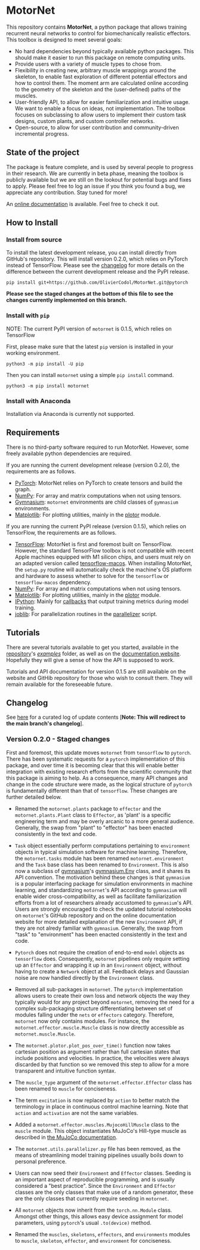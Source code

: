 # MotorNet

This repository contains **MotorNet**, a python package that allows training recurrent neural networks to control for
biomechanically realistic effectors. This toolbox is designed to meet several goals:

- No hard dependencies beyond typically available python packages. This should make it easier to run this package on remote computing units.
- Provide users with a variety of muscle types to chose from.
- Flexibility in creating new, arbitrary muscle wrappings around the skeleton, to enable fast exploration of
different potential effectors and how to control them. The moment arm are calculated online according to the 
geometry of the skeleton and the (user-defined) paths of the muscles.
- User-friendly API, to allow for easier familiarization and intuitive usage. We want to enable a focus on ideas, not implementation.
The toolbox focuses on subclassing to allow users to implement their custom task designs, custom plants, and custom controller networks.
- Open-source, to allow for user contribution and community-driven incremental progress.

## State of the project

The package is feature complete, and is used by several people to progress in their research.
We are currently in beta phase, meaning the toolbox is publicly available but we are still on the lookout for potential
bugs and fixes to apply. Please feel free to log an issue if you think you found a bug, we appreciate any contribution. 
Stay tuned for more!

An [online documentation](motornet.org) is available. Feel free to 
check it out.

## How to Install

### Install from source

To install the latest development release, you can install directly from GitHub's repository. This will install 
version 0.2.0, which relies on PyTorch instead of TensorFlow. Please see the 
[changelog](https://oliviercodol.github.io/MotorNet/build/documentation/changelog.html) for more details on the
difference between the current development release and the PyPI release.

```
pip install git+https://github.com/OlivierCodol/MotorNet.git@pytorch
```

**Please see the staged changes at the bottom of this file to see the changes currently implemented on this branch.**

### Install with `pip`

NOTE: The current PyPI version of `motornet` is 0.1.5, which relies on TensorFlow

First, please make sure that the latest `pip` version is installed in your working environment.

```
python3 -m pip install -U pip
```

Then you can install `motornet` using a simple `pip install` command.
```
python3 -m pip install motornet
```

### Install with Anaconda

Installation via Anaconda is currently not supported.


## Requirements

There is no third-party software required to run MotorNet. However, some freely available python dependencies are 
required.

If you are running the current development release (version 0.2.0), the requirements are as follows.

- [PyTorch](https://pytorch.org/docs/stable/torch.html): MotorNet relies on PyTorch to create tensors and build the 
graph.
- [NumPy](https://numpy.org/): For array and matrix computations when not using tensors.
- [Gymnasium](https://numpy.org/): `motornet` environments are child classes of `gymnasium` environments.
- [Matplotlib](https://matplotlib.org/): For plotting utilities, mainly in the 
[plotor](https://github.com/OlivierCodol/MotorNet/blob/master/motornet/plotor.py) module.


If you are running the current PyPI release (version 0.1.5), which relies on TensorFlow, the requirements are as follows.

- [TensorFlow](https://www.tensorflow.org/): MotorNet is first and foremost built on TensorFlow. However, the standard
TensorFlow toolbox is not compatible with recent Apple machines equipped with M1 silicon chips, and users must rely on 
an adapted version called [tensorflow-macos](https://pypi.org/project/tensorflow-macos/). When installing MotorNet, the 
`setup.py` routine will automatically check the machine's OS platform and hardware to assess whether to solve for the 
`tensorflow` or `tensorflow-macos` dependency. 
- [NumPy](https://numpy.org/): For array and matrix computations when not using tensors.
- [Matplotlib](https://matplotlib.org/): For plotting utilities, mainly in the 
[plotor](https://github.com/OlivierCodol/MotorNet/blob/master/motornet/utils/plotor.py) module.
- [IPython](https://ipython.org/): Mainly for
[callbacks](https://github.com/OlivierCodol/MotorNet/blob/master/motornet/nets/callbacks.py) that output training 
metrics during model training.
- [joblib](https://joblib.readthedocs.io/en/latest/): For parallelization routines in the 
[parallelizer](https://github.com/OlivierCodol/MotorNet/blob/master/motornet/utils/parallelizer.py) script.


## Tutorials

There are several tutorials available to get you started, available in the
[repository](https://github.com/OlivierCodol/MotorNet)'s
[<em>examples</em>](https://github.com/OlivierCodol/MotorNet/tree/master/examples) folder, as well as on the 
[documentation website](motornet.org). Hopefully they will give a sense
of how the  API is supposed to work.

Tutorials and API documentation for version 0.1.5 are still available on the website and GitHib repository for those
who wish to consult them. They will remain available for the foreseeable future.

## Changelog

See [here](https://oliviercodol.github.io/MotorNet/build/documentation/changelog.html) for a curated log of update 
contents [**Note: This will redirect to the main branch's changelog**].


### <font size="4">Version 0.2.0 - Staged changes</font>

First and foremost, this update moves `motornet` from `tensorflow` to `pytorch`. There has been systematic requests for 
a `pytorch` implementation of this package, and over time it is becoming clear that this will enable better integration
with existing research efforts from the scientific community that this package is aiming to help. As a consequence,
many API changes and change in the code structure were made, as the logical structure of `pytorch` is fundamentally
different than that of `tensorflow`. These changes are further detailed below.


- Renamed the `motornet.plants` package to `effector` and the `motornet.plants.Plant` class to `Effector`, as 'plant' 
is a specific engineering term and may be overly arcanic to a more general audience. Generally, the swap from "plant" 
to "effector" has been enacted consistently in the text and code.

- `Task` object essentially perform computations pertaining to `environment` objects in typical simulation software for
machine learning. Therefore, the `motornet.tasks` module has been renamed `motornet.environment` and the `Task` base 
class has been renamed to `Environment`. This is also now a subclass of [gymnasium](https://gymnasium.farama.org)'s
[gymnasium.Env](https://gymnasium.farama.org/api/env/#gymnasium-env) class, and it shares its API convention. The 
motivation behind these changes is that `gymnasium` is a popular interfacing package for simulation environments
in machine learning, and standardizing `motornet`'s API according to `gymnasium` will enable wider cross-compatibility,
as well as facilitate familiarization efforts from a lot of researchers already accustomed to 
`gymnasium`'s API. Users are strongly encouraged to check the updated tutorial notebooks on `motornet`'s GitHub
repository and on the online documentation website for more detailed explanation of the new `Environment` API, if they
are not alredy familiar with `gymnasium`. Generally, the swap from "task" to "environment" has been enacted consistently
in the text and code.

- `Pytorch` does not require the creation of end-to-end `model` objects as `tensorflow` does. Consequently, `motornet`
pipelines only require setting up an `Effector` and wrapping it up in an `Environment` object, without having to create 
a `Network` object at all. Feedback delays and Gaussian noise are now handled directly by the `Environment` class.

- Removed all sub-packages in `motornet`. The `pytorch` implementation allows users to create their own loss and network 
objects the way they typically would for any project beyond `motornet`, removing the need for a complex sub-packaging 
structure differentiating between set of modules falling under the  `nets` or `effectors` category. Therefore, 
`motornet` now only contains modules. For instance, the `motornet.effector.muscle.Muscle` class is now directly 
accessible as `motornet.muscle.Muscle`.

- The `motornet.plotor.plot_pos_over_time()` function now takes cartesian position as argument rather than full 
cartesian states that include positions and velocities. In practice, the velocities were always discarded by that 
function so we removed this step to allow for a more transparent and intuitive function syntax.

- The `muscle_type` argument of the `motornet.effector.Effector` class has been renamed to `muscle` for conciseness.

- The term `excitation` is now replaced by `action` to better match the terminology in place in continuous control 
machine learning. Note that `action` and `activation` are not the same variables.

- Added a `motornet.effector.muscles.MujocoHillMuscle` class to the `muscle` module. This object instantiates MuJoCo's
Hill-type muscle as described in
[the MuJoCo documentation](https://mujoco.readthedocs.io/en/stable/modeling.html#muscle-actuators).

- The `motornet.utils.parallelizer.py` file has been removed, as the means of streamlining model training pipelines 
usually boils down to personal preference.

- Users can now seed their `Environment` and `Effector` classes. Seeding is an important aspect of reproducible 
programming, and is usually considered a "best practice". Since the `Environment` and `Effector` classes are the only
classes that make use of a random generator, these are the only classes that currently require seeding in `motornet`.

- All `motornet` objects now inherit from the `torch.nn.Module` class. Amongst other things, this allows easy device 
assignment for model parameters, using `pytorch`'s usual `.to(device)` method.

- Renamed the `muscles`, `skeletons`, `effectors`, and `environments` modules to `muscle`, `skeleton`, `effector`, and
`environment` for conciseness.
